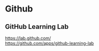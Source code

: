 # Github

## GitHub Learning Lab
https://lab.github.com/ \
https://github.com/apps/github-learning-lab

